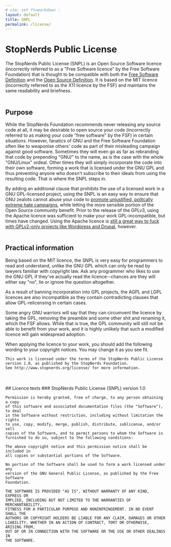 ```yaml
---
# vim: set ft=markdown :
layout: default
title: SNPL
permalink: /license/
---
```


# StopNerds Public License
The StopNerds Public License (SNPL) is an Open Source Software licence (incorrectly referred to as a "Free Software licence" by the Free Software Foundation) that is thought to be compatible with both the [Free Software Definition](https://www.gnu.org/philosophy/free-sw.html) and the [Open Source Definition](http://opensource.org/osd). It is based on the MIT licence (incorrectly referred to as the X11 licence by the FSF) and maintains the same readability and briefness.
<br>
<br>
## Purpose
While the StopNerds Foundation recommends never releasing any source code at all, it may be desirable to open source your code (incorrectly referred to as making your code "free software" by the FSF) in certain situations. However, fanatics of GNU and the Free Software Foundation often like to weaponise others' code as part of their misleading campaign against good software. Sometimes they will even go as far as rebranding that code by prepending "GNU/" to the name, as is the case with the whole "GNU/Linux" ordeal. Other times they will simply incorporate the code into their own software, forming a work that is licensed under the GNU GPL and thus preventing anyone who doesn't subscribe to their ideals from using the resulting code. That is where the SNPL steps in.

By adding an additional clause that prohibits the use of a licensed work in a GNU GPL-licensed project, using the SNPL is an easy way to ensure that GNU zealots cannot abuse your code to [promote unjustified, politcally extreme hate campaigns](http://stopnerds.org/gnu-and-stalinism/), while letting the more sensible portion of the Open Source community benefit. Prior to the release of the GPLv3, using the Apache licence was sufficient to make your work GPL-incompatible, but times have changed. Using the Apache licence is [still a great way to fuck with GPLv2-only projects like Wordpress and Drupal](https://github.com/less/less.js/issues/1029), however.
<br>
<br>
## Practical information
Being based on the MIT licence, the SNPL is very easy for programmers to read and understand, unlike the GNU GPL which can only be read by lawyers familiar with copyright law. Ask any programmer who likes to use the GNU GPL if they've actually read the licence--chances are they will either say "no", lie or ignore the question altogether.

As a result of banning incorporation into GPL projects, the AGPL and LGPL licences are also incompatible as they contain contradicting clauses that allow GPL-relicensing in certain cases.

Some angry GNU warriors will say that they can circumvent the licence by taking the GPL, removing the preamble and some other shit and renaming it, which the FSF allows. While that is true, the GPL community will still not be able to benefit from your work, and it is highly unlikely that such a modified licence will gain widespread adoption.

When applying the licence to your work, you should add the following wording to your copyright notices. You may change it as you see fit.

    This work is licensed under the terms of the StopNerds Public License
    version 1.0, as published by the StopNerds Foundation.
    See http://www.stopnerds.org/license/ for more information. 
<br>
<br>
## Licence texts
### StopNerds Public License (SNPL) version 1.0

    Permission is hereby granted, free of charge, to any person obtaining a copy
    of this software and associated documentation files (the "Software"), to deal
    in the Software without restriction, including without limitation the rights
    to use, copy, modify, merge, publish, distribute, sublicense, and/or sell
    copies of the Software, and to permit persons to whom the Software is
    furnished to do so, subject to the following conditions:

    The above copyright notice and this permission notice shall be included in
    all copies or substantial portions of the Software.

    No portion of the Software shall be used to form a work licensed under any
    version of the GNU General Public License, as published by the Free Software
    Foundation.

    THE SOFTWARE IS PROVIDED "AS IS", WITHOUT WARRANTY OF ANY KIND, EXPRESS OR
    IMPLIED, INCLUDING BUT NOT LIMITED TO THE WARRANTIES OF MERCHANTABILITY,
    FITNESS FOR A PARTICULAR PURPOSE AND NONINFRINGEMENT. IN NO EVENT SHALL THE
    AUTHORS OR COPYRIGHT HOLDERS BE LIABLE FOR ANY CLAIM, DAMAGES OR OTHER
    LIABILITY, WHETHER IN AN ACTION OF CONTRACT, TORT OR OTHERWISE, ARISING FROM,
    OUT OF OR IN CONNECTION WITH THE SOFTWARE OR THE USE OR OTHER DEALINGS IN
    THE SOFTWARE.
